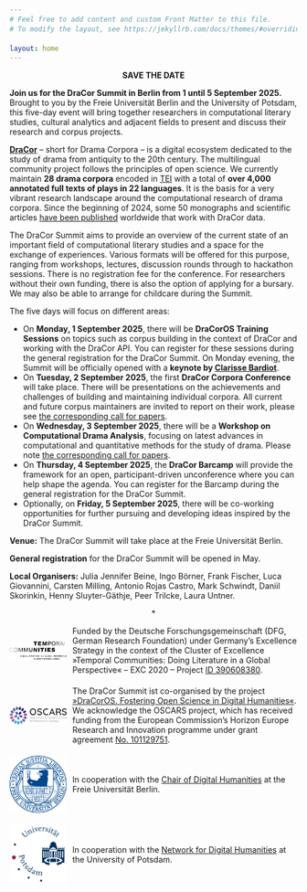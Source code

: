 ```yaml
---
# Feel free to add content and custom Front Matter to this file.
# To modify the layout, see https://jekyllrb.com/docs/themes/#overriding-theme-defaults

layout: home
---
```

<p align="center"><b>SAVE THE DATE</b></p>

**Join us for the DraCor Summit in Berlin from 1 until 5 September 2025.** Brought to you by the Freie Universität Berlin and the University of Potsdam, this five-day event will bring together researchers in computational literary studies, cultural analytics and adjacent fields to present and discuss their research and corpus projects.

**[DraCor](https://dracor.org/)** – short for Drama Corpora – is a digital ecosystem dedicated to the study of drama from antiquity to the 20th century. The multilingual community project follows the principles of open science. We currently maintain **28 drama corpora** encoded in [TEI](https://en.wikipedia.org/wiki/Text_Encoding_Initiative) with a total of **over 4,000 annotated full texts of plays in 22 languages**. It is the basis for a very vibrant research landscape around the computational research of drama corpora. Since the beginning of 2024, some 50 monographs and scientific articles [have been published](https://dracor.org/doc/research) worldwide that work with DraCor data.

The DraCor Summit aims to provide an overview of the current state of an important field of computational literary studies and a space for the exchange of experiences. Various formats will be offered for this purpose, ranging from workshops, lectures, discussion rounds through to hackathon sessions.
There is no registration fee for the conference. For researchers without their own funding, there is also the option of applying for a bursary. We may also be able to arrange for childcare during the Summit.

The five days will focus on different areas:

* On **Monday, 1 September 2025**, there will be **DraCorOS Training Sessions** on topics such as corpus building in the context of DraCor and working with the DraCor API. You can register for these sessions during the general registration for the DraCor Summit. On Monday evening, the Summit will be officially opened with a **keynote by [Clarisse Bardiot](https://perso.univ-rennes2.fr/en/clarisse.bardiot)**.
* On **Tuesday, 2 September 2025**, the first **DraCor Corpora Conference** will take place. There will be presentations on the achievements and challenges of building and maintaining individual corpora. All current and future corpus maintainers are invited to report on their work, please see [the corresponding call for papers](cfp-corpora-conference).
* On **Wednesday, 3 September 2025**, there will be a **Workshop on Computational Drama Analysis**, focusing on latest advances in computational and quantitative methods for the study of drama. Please note [the corresponding call for papers](cfp-drama-analysis).
* On **Thursday, 4 September 2025**, the **DraCor Barcamp** will provide the framework for an open, participant-driven unconference where you can help shape the agenda. You can register for the Barcamp during the general registration for the DraCor Summit.
* Optionally, on **Friday, 5 September 2025**, there will be co-working opportunities for further pursuing and developing ideas inspired by the DraCor Summit.

**Venue:** The DraCor Summit will take place at the Freie Universität Berlin.

**General registration** for the DraCor Summit will be opened in May.

**Local Organisers:** Julia Jennifer Beine, Ingo Börner, Frank Fischer, Luca Giovannini, Carsten Milling, Antonio Rojas Castro, Mark Schwindt, Daniil Skorinkin, Henny Sluyter-Gäthje, Peer Trilcke, Laura Untner.

<p align="center">*</p>

<div style="display: flex; align-items: center; margin-bottom:20px;">
  <img src="assets/images/exc-tc-logo.svg" style="width:100px; margin-right: 10px;"/>
  <div>
    Funded by the Deutsche Forschungsgemeinschaft (DFG, German Research Foundation) under Germany’s Excellence Strategy in the context of the Cluster of Excellence »Temporal Communities: Doing Literature in a Global Perspective« – EXC 2020 – Project <a href="https://gepris.dfg.de/gepris/projekt/390608380">ID 390608380</a>.
  </div>
</div>


<div style="display: flex; align-items: center; margin-bottom:20px;">
  <img src="assets/images/oscars-logo.svg" style="width:100px; margin-right: 10px;"/>
  <div>
    The DraCor Summit ist co-organised by the project <a href="https://oscars-project.eu/projects/dracoros-fostering-open-science-digital-humanities-connecting-dracor-ecosystem-eosc">»DraCorOS. Fostering Open Science in Digital Humanities«</a>. We acknowledge the OSCARS project, which has received funding from the European Commission’s Horizon Europe Research and Innovation programme under grant agreement <a href="https://cordis.europa.eu/project/id/101129751">No. 101129751</a>.
  </div>
</div>

<div style="display: flex; align-items: center; margin-bottom:20px;">
  <img src="assets/images/fu-berlin-logo.svg" style="width:100px; margin-right: 10px;"/>
  <div>
    In cooperation with the <a href="https://www.geisteswissenschaften.fu-berlin.de/we02/digital-humanities/index.html">Chair of Digital Humanities</a> at the Freie Universität Berlin.
  </div>
</div>

<div style="display: flex; align-items: center; margin-bottom:20px;">
  <img src="assets/images/uni-potsdam-logo.svg" style="width:100px; margin-right: 10px;"/>
  <div>
    In cooperation with the <a href="https://www.uni-potsdam.de/en/digital-humanities">Network for Digital Humanities</a> at the University of Potsdam.
  </div>
</div>
